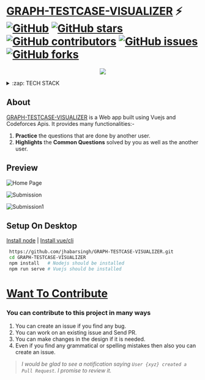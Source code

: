 <!--
### BLOGS
* <a href="https://codeforces.com/blog/entry/90433">Codeforces Blog Link</a>
-->

# [GRAPH-TESTCASE-VISUALIZER](https://graph-testcases-visualizer.web.app/)  ⚡️ [![GitHub](https://img.shields.io/github/license/jhabarsingh/GRAPH-TESTCASE-VISUALIZER)](https://github.com/jhabarsingh/GRAPH-TESTCASE-VISUALIZER/blob/master/LICENSE) [![GitHub stars](https://img.shields.io/github/stars/jhabarsingh/GRAPH-TESTCASE-VISUALIZER)](https://github.com/jhabarsingh/GRAPH-TESTCASE-VISUALIZER/stargazers)  [![GitHub contributors](https://img.shields.io/github/contributors/jhabarsingh/GRAPH-TESTCASE-VISUALIZER.svg)](https://github.com/jhabarsingh/GRAPH-TESTCASE-VISUALIZER/graphs/contributors)  [![GitHub issues](https://img.shields.io/github/issues/jhabarsingh/GRAPH-TESTCASE-VISUALIZER.svg)](https://github.com/jhabarsingh/GRAPH-TESTCASE-VISUALIZER/issues) [![GitHub forks](https://img.shields.io/github/forks/jhabarsingh/GRAPH-TESTCASE-VISUALIZER.svg?style=social&label=Fork)](https://GitHub.com/jhabarsingh/GRAPH-TESTCASE-VISUALIZER/network/)

<p align="center">
  <img src="https://github.com/jhabarsingh/GRAPH-TESTCASE-VISUALIZER/blob/main/public/codeforces_icon.png?raw=true" />
</p>
<details>
  <summary>:zap: TECH STACK</summary>
  <br/>
  <div style="display:flex;justify-content:space-around">
    <img titlt="Vuejs" src="https://vuejs.org/images/logo.png" width="50px" height="50px"  style="margin-right:5px;"/>
    <img  title="Vuex" src="https://s3.amazonaws.com/coursetro/posts/144-full.png"  height="50px" style="margin-right:5px;"     />
    <img  title="Firebase" src="https://firebase.google.com/images/brand-guidelines/logo-vertical.png" width="50px" height="50px" style="margin-right:5px;"     />
    <img  title="Vuetify" src="https://cdn.worldvectorlogo.com/logos/vuetify.svg" height="50px"  style="margin-right:5px;"/>
    <img title="Netlify" src="https://www.netlify.com/img/press/logos/logomark.png" height="50px" style="margin-right:5px;" />
</div>
</details>
  

## About 
  [GRAPH-TESTCASE-VISUALIZER](https://graph-testcases-visualizer.web.app/) is a Web  app built using Vuejs and Codeforces Apis. It provides many functionalities:-
  1. **Practice** the questions that are done by another user.
  3. **Highlights** the **Common Questions** solved by you as well as the another user.
  
 ## Preview
 
 ![Home Page](https://github.com/jhabarsingh/GRAPH-TESTCASE-VISUALIZER/blob/main/public/home_page.png?raw=true)
 
 ![Submission](https://github.com/jhabarsingh/GRAPH-TESTCASE-VISUALIZER/blob/main/public/submission.png?raw=true)
 
 ![Submission1](https://github.com/jhabarsingh/GRAPH-TESTCASE-VISUALIZER/blob/main/public/submission2.png?raw=true)
  

## Setup On Desktop
[Install node](https://nodejs.org/en/download/) |
[Install vue/cli](https://cli.vuejs.org/)
```bash
 https://github.com/jhabarsingh/GRAPH-TESTCASE-VISUALIZER.git
 cd GRAPH-TESTCASE-VISUALIZER
 npm install   # Nodejs should be installed
 npm run serve # Vuejs should be installed
```

# [Want To Contribute](https://medium.com/mindsdb/contributing-to-an-open-source-project-how-to-get-started-6ba812301738)
### You can contribute to this project in many ways
 1. You can create an issue if you find any bug.
 2. You can work on an existing issue and Send PR.
 3. You can make changes in the design if it is needed.
 4. Even if you find any grammatical or spelling mistakes then also you can create an issue.

> *I would be glad to see a notification saying `User {xyz} created a Pull Request`.
I promise to review it.*
